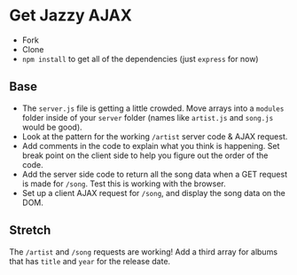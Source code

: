 # Get Jazzy AJAX

- Fork
- Clone
- `npm install` to get all of the dependencies (just `express` for now)

## Base

- The `server.js` file is getting a little crowded. Move arrays into a `modules` folder inside of your `server` folder (names like `artist.js` and `song.js` would be good).
- Look at the pattern for the working `/artist` server code & AJAX request. 
- Add comments in the code to explain what you think is happening. Set break point on the client side to help you figure out the order of the code.
- Add the server side code to return all the song data when a GET request is made for `/song`. Test this is working with the browser.
- Set up a client AJAX request for `/song`, and display the song data on the DOM.


## Stretch

The `/artist` and `/song` requests are working! Add a third array for albums that has `title` and `year` for the release date.

